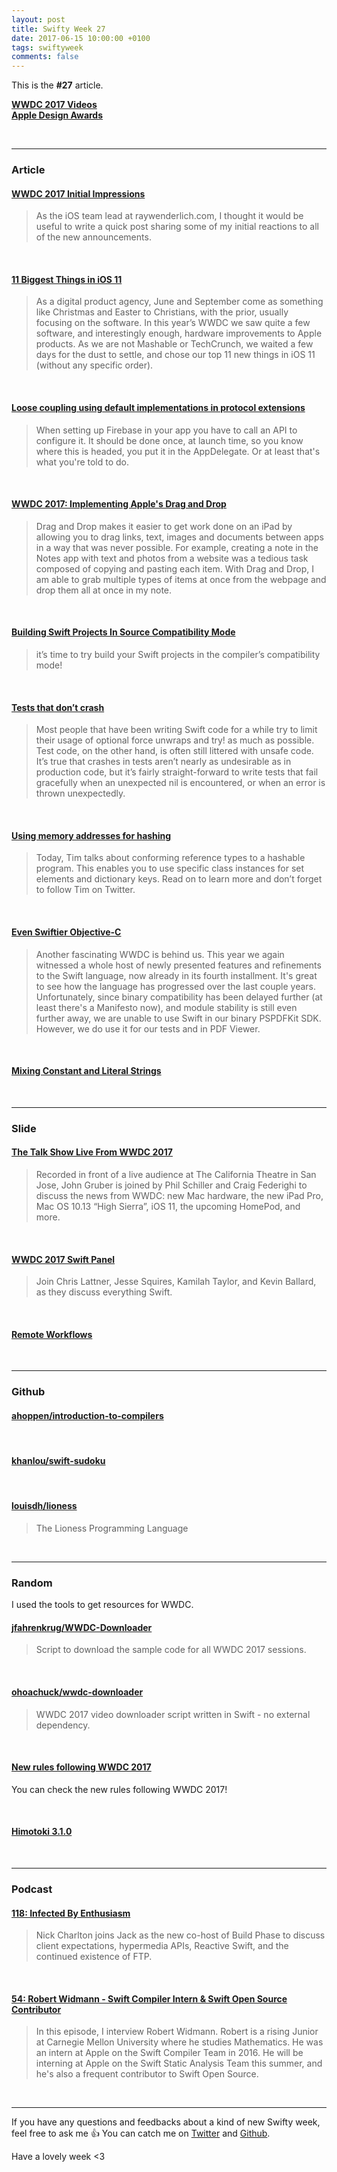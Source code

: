 ```yaml
---
layout: post
title: Swifty Week 27
date: 2017-06-15 10:00:00 +0100
tags: swiftyweek
comments: false
---
```


This is the **#27** article. 

**[WWDC 2017 Videos](https://developer.apple.com/videos/wwdc2017/)**  
**[Apple Design Awards](https://developer.apple.com/design/awards/)**

<br>

---

### Article

#### [WWDC 2017 Initial Impressions](https://www.raywenderlich.com/163940/wwdc-2017-initial-impressions)

> As the iOS team lead at raywenderlich.com, I thought it would be useful to write a quick post sharing some of my initial reactions to all of the new announcements.

<br>

#### [11 Biggest Things in iOS 11](http://five.agency/11-biggest-things-in-ios-11/)

> As a digital product agency, June and September come as something like Christmas and Easter to Christians, with the prior, usually focusing on the software. In this year’s WWDC we saw quite a few software, and interestingly enough, hardware improvements to Apple products. As we are not Mashable or TechCrunch, we waited a few days for the dust to settle, and chose our top 11 new things in iOS 11 (without any specific order).

<br>

#### [Loose coupling using default implementations in protocol extensions](http://www.apokrupto.com/blog-1/2017/5/16/default-protocol-extensions-for-loose-coupling)

> When setting up Firebase in your app you have to call an API to configure it. It should be done once, at launch time, so you know where this is headed, you put it in the AppDelegate. Or at least that's what you're told to do.

<br>

#### [WWDC 2017: Implementing Apple's Drag and Drop](https://www.bignerdranch.com/blog/wwdc-2017-implementing-apples-drag-and-drop/)

> Drag and Drop makes it easier to get work done on an iPad by allowing you to drag links, text, images and documents between apps in a way that was never possible. For example, creating a note in the Notes app with text and photos from a website was a tedious task composed of copying and pasting each item. With Drag and Drop, I am able to grab multiple types of items at once from the webpage and drop them all at once in my note.

<br>

#### [Building Swift Projects In Source Compatibility Mode](http://dduan.net/2017/05/22/build-in-swift-compatibility-mode/)

> it’s time to try build your Swift projects in the compiler’s compatibility mode!

<br>

#### [Tests that don’t crash](http://ericasadun.com/2017/05/27/tests-that-dont-crash/)

> Most people that have been writing Swift code for a while try to limit their usage of optional force unwraps and try! as much as possible. Test code, on the other hand, is often still littered with unsafe code. It’s true that crashes in tests aren’t nearly as undesirable as in production code, but it’s fairly straight-forward to write tests that fail gracefully when an unexpected nil is encountered, or when an error is thrown unexpectedly.

<br>

#### [Using memory addresses for hashing](http://ericasadun.com/2017/06/01/using-memory-addresses-for-hashing/)

> Today, Tim talks about conforming reference types to a hashable program. This enables you to use specific class instances for set elements and dictionary keys. Read on to learn more and don’t forget to follow Tim on Twitter.

<br>

#### [Even Swiftier Objective-C](https://pspdfkit.com/blog/2017/even-swiftier-objective-c/)

> Another fascinating WWDC is behind us. This year we again witnessed a whole host of newly presented features and refinements to the Swift language, now already in its fourth installment. It's great to see how the language has progressed over the last couple years. Unfortunately, since binary compatibility has been delayed further (at least there's a Manifesto now), and module stability is still even further away, we are unable to use Swift in our binary PSPDFKit SDK. However, we do use it for our tests and in PDF Viewer.

<br>

#### [Mixing Constant and Literal Strings](http://www.figure.ink/blog/2017/5/29/mixing-constant-and-literal-strings)

<br>

---

### Slide

#### [The Talk Show Live From WWDC 2017](https://vimeo.com/220770851)

> Recorded in front of a live audience at The California Theatre in San Jose, John Gruber is joined by Phil Schiller and Craig Federighi to discuss the news from WWDC: new Mac hardware, the new iPad Pro, Mac OS 10.13 “High Sierra”, iOS 11, the upcoming HomePod, and more.

<br>

#### [WWDC 2017 Swift Panel](http://news.realm.io/news/wwdc-2017-swift-panel/)

> Join Chris Lattner, Jesse Squires, Kamilah Taylor, and Kevin Ballard, as they discuss everything Swift.

<br>

#### [Remote Workflows](https://www.youtube.com/watch?v=aA-EehkIs0Y)

<br>

---

### Github

#### [ahoppen/introduction-to-compilers](https://github.com/ahoppen/introduction-to-compilers)

<br>

#### [khanlou/swift-sudoku](https://github.com/khanlou/swift-sudoku)

<br>

#### [louisdh/lioness](https://github.com/louisdh/lioness)

> The Lioness Programming Language

<br>

---

### Random

I used the tools to get resources for WWDC.

#### [jfahrenkrug/WWDC-Downloader](https://github.com/jfahrenkrug/WWDC-Downloader)

> Script to download the sample code for all WWDC 2017 sessions.

<br>

#### [ohoachuck/wwdc-downloader](https://github.com/ohoachuck/wwdc-downloader)

> WWDC 2017 video downloader script written in Swift - no external dependency.

<br>

#### [New rules following WWDC 2017](http://www.appstorereviewguidelineshistory.com/articles/2017-06-08-new-rules-following-wwdc-2017)

You can check the new rules following WWDC 2017!

<br>

#### [Himotoki 3.1.0](https://github.com/ikesyo/Himotoki/releases/tag/3.1.0)

<br>

---

### Podcast

#### [118: Infected By Enthusiasm](http://buildphase.fm/118)

> Nick Charlton joins Jack as the new co-host of Build Phase to discuss client expectations, hypermedia APIs, Reactive Swift, and the continued existence of FTP.

<br>

#### [54: Robert Widmann - Swift Compiler Intern & Swift Open Source Contributor](https://swiftcoders.podbean.com/e/54-robert-widmman-swift-compiler-intern-swift-open-source-contributor/)

> In this episode, I interview Robert Widmann. Robert is a rising Junior at Carnegie Mellon University where he studies Mathematics. He was an intern at Apple on the Swift Compiler Team in 2016. He will be interning at Apple on the Swift Static Analysis Team this summer, and he's also a frequent contributor to Swift Open Source.

<br>

---

If you have any questions and feedbacks about a kind of new Swifty week, feel free to ask me :+1:
You can catch me on [Twitter](https://twitter.com/pixyzehn) and [Github](https://github.com/pixyzehn).

Have a lovely week <3


